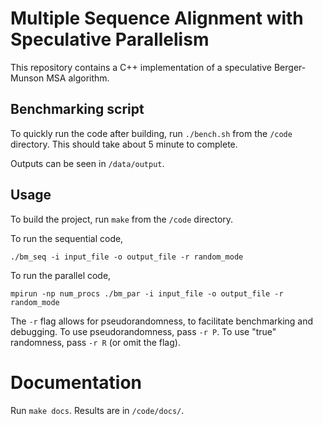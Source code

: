 # Multiple Sequence Alignment with Speculative Parallelism
This repository contains a C++ implementation of a speculative Berger-Munson MSA algorithm.


## Benchmarking script
To quickly run the code after building, run `./bench.sh` from the `/code` directory. This should take about 5 minute to complete.


Outputs can be seen in `/data/output`.


## Usage
To build the project, run `make` from the `/code` directory.


To run the sequential code,
```
./bm_seq -i input_file -o output_file -r random_mode
```


To run the parallel code,
```
mpirun -np num_procs ./bm_par -i input_file -o output_file -r random_mode
```

The `-r` flag allows for pseudorandomness, to facilitate benchmarking and debugging. To use pseudorandomness, pass `-r P`. To use "true" randomness, pass `-r R` (or omit the flag).

# Documentation
Run `make docs`. Results are in `/code/docs/`.
